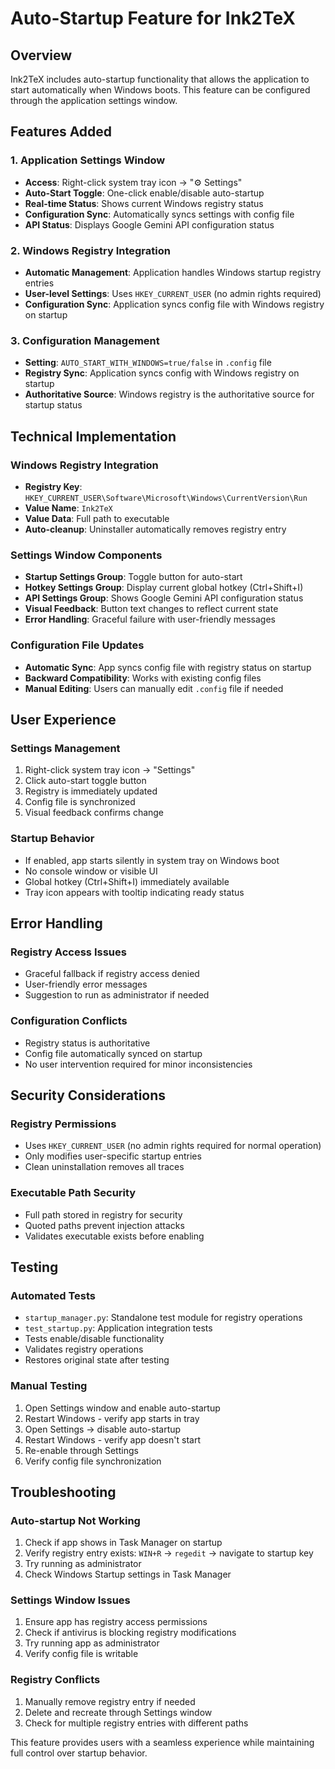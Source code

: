 # Auto-Startup Feature for Ink2TeX

## Overview

Ink2TeX includes auto-startup functionality that allows the application to start automatically when Windows boots. This feature can be configured through the application settings window.

## Features Added

### 1. Application Settings Window

- **Access**: Right-click system tray icon → "⚙️ Settings"
- **Auto-Start Toggle**: One-click enable/disable auto-startup
- **Real-time Status**: Shows current Windows registry status
- **Configuration Sync**: Automatically syncs settings with config file
- **API Status**: Displays Google Gemini API configuration status

### 2. Windows Registry Integration

- **Automatic Management**: Application handles Windows startup registry entries
- **User-level Settings**: Uses `HKEY_CURRENT_USER` (no admin rights required)
- **Configuration Sync**: Application syncs config file with Windows registry on startup

### 3. Configuration Management

- **Setting**: `AUTO_START_WITH_WINDOWS=true/false` in `.config` file
- **Registry Sync**: Application syncs config with Windows registry on startup
- **Authoritative Source**: Windows registry is the authoritative source for startup status

## Technical Implementation

### Windows Registry Integration

- **Registry Key**: `HKEY_CURRENT_USER\Software\Microsoft\Windows\CurrentVersion\Run`
- **Value Name**: `Ink2TeX`
- **Value Data**: Full path to executable
- **Auto-cleanup**: Uninstaller automatically removes registry entry

### Settings Window Components

- **Startup Settings Group**: Toggle button for auto-start
- **Hotkey Settings Group**: Display current global hotkey (Ctrl+Shift+I)
- **API Settings Group**: Shows Google Gemini API configuration status
- **Visual Feedback**: Button text changes to reflect current state
- **Error Handling**: Graceful failure with user-friendly messages

### Configuration File Updates

- **Automatic Sync**: App syncs config file with registry status on startup
- **Backward Compatibility**: Works with existing config files
- **Manual Editing**: Users can manually edit `.config` file if needed

## User Experience

### Settings Management

1. Right-click system tray icon → "Settings"
2. Click auto-start toggle button
3. Registry is immediately updated
4. Config file is synchronized
5. Visual feedback confirms change

### Startup Behavior

- If enabled, app starts silently in system tray on Windows boot
- No console window or visible UI
- Global hotkey (Ctrl+Shift+I) immediately available
- Tray icon appears with tooltip indicating ready status

## Error Handling

### Registry Access Issues

- Graceful fallback if registry access denied
- User-friendly error messages
- Suggestion to run as administrator if needed

### Configuration Conflicts

- Registry status is authoritative
- Config file automatically synced on startup
- No user intervention required for minor inconsistencies

## Security Considerations

### Registry Permissions

- Uses `HKEY_CURRENT_USER` (no admin rights required for normal operation)
- Only modifies user-specific startup entries
- Clean uninstallation removes all traces

### Executable Path Security

- Full path stored in registry for security
- Quoted paths prevent injection attacks
- Validates executable exists before enabling

## Testing

### Automated Tests

- `startup_manager.py`: Standalone test module for registry operations
- `test_startup.py`: Application integration tests
- Tests enable/disable functionality
- Validates registry operations
- Restores original state after testing

### Manual Testing

1. Open Settings window and enable auto-startup
2. Restart Windows - verify app starts in tray
3. Open Settings → disable auto-startup
4. Restart Windows - verify app doesn't start
5. Re-enable through Settings
6. Verify config file synchronization

## Troubleshooting

### Auto-startup Not Working

1. Check if app shows in Task Manager on startup
2. Verify registry entry exists: `WIN+R` → `regedit` → navigate to startup key
3. Try running as administrator
4. Check Windows Startup settings in Task Manager

### Settings Window Issues

1. Ensure app has registry access permissions
2. Check if antivirus is blocking registry modifications
3. Try running app as administrator
4. Verify config file is writable

### Registry Conflicts

1. Manually remove registry entry if needed
2. Delete and recreate through Settings window
3. Check for multiple registry entries with different paths

This feature provides users with a seamless experience while maintaining full control over startup behavior.
